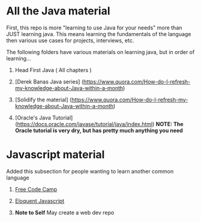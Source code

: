 # All the Java material
  
  First, this repo is more "learning to use Java for your needs" more than JUST
  learning java. This means learning the fundamentals of the language then
  various use cases for projects, interviews, etc.

  The following folders have various materials on learning java, but in
  order of learning...

   1. Head First Java ( All chapters )

   2. [Derek Banas Java series] (https://www.quora.com/How-do-I-refresh-my-knowledge-about-Java-within-a-month)

   3. [Solidify the material] (https://www.quora.com/How-do-I-refresh-my-knowledge-about-Java-within-a-month)

   4. [Oracle's Java Tutorial] (https://docs.oracle.com/javase/tutorial/java/index.html)
  **NOTE: The Oracle tutorial is very dry, but has pretty much anything you need**


# Javascript material

  Added this subsection for people wanting to learn another common language

  1. [Free Code Camp](http://www.freecodecamp.com/)

  2. [Eloquent Javascript](eloquentjavascript.net)
  
  3. **Note to Self** May create a web dev repo
